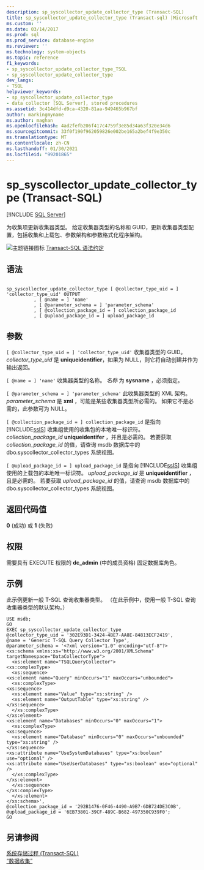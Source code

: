 ```yaml
---
description: sp_syscollector_update_collector_type (Transact-SQL)
title: sp_syscollector_update_collector_type (Transact-sql) |Microsoft Docs
ms.custom: ''
ms.date: 03/14/2017
ms.prod: sql
ms.prod_service: database-engine
ms.reviewer: ''
ms.technology: system-objects
ms.topic: reference
f1_keywords:
- sp_syscollector_update_collector_type_TSQL
- sp_syscollector_update_collector_type
dev_langs:
- TSQL
helpviewer_keywords:
- sp_syscollector_update_collector_type
- data collector [SQL Server], stored procedures
ms.assetid: 3c414dfd-d9ca-4320-81aa-949465b967bf
author: markingmyname
ms.author: maghan
ms.openlocfilehash: 4ad2fefb206f417c4759f3e85d34a63f320e34d6
ms.sourcegitcommit: 33f0f190f962059826e002be165a2bef4f9e350c
ms.translationtype: MT
ms.contentlocale: zh-CN
ms.lasthandoff: 01/30/2021
ms.locfileid: "99201865"
---
```

# <a name="sp_syscollector_update_collector_type-transact-sql"></a>sp_syscollector_update_collector_type (Transact-SQL)
[!INCLUDE [SQL Server](../../includes/applies-to-version/sqlserver.md)]

  为收集项更新收集器类型。 给定收集器类型的名称和 GUID，更新收集器类型配置，包括收集和上载包、参数架构和参数格式化程序架构。  
  
 ![主题链接图标](../../database-engine/configure-windows/media/topic-link.gif "“主题链接”图标") [Transact-SQL 语法约定](../../t-sql/language-elements/transact-sql-syntax-conventions-transact-sql.md)  
  
## <a name="syntax"></a>语法  
  
```  
  
sp_syscollector_update_collector_type [ @collector_type_uid = ] 'collector_type_uid' OUTPUT  
          , [ @name = ] 'name'  
          , [ @parameter_schema = ] 'parameter_schema'  
          , [ @collection_package_id = ] collection_package_id  
          , [ @upload_package_id = ] upload_package_id  
```  
  
## <a name="arguments"></a>参数  
`[ @collector_type_uid = ] 'collector_type_uid'` 收集器类型的 GUID。 *collector_type_uid* 是 **uniqueidentifier**，如果为 NULL，则它将自动创建并作为输出返回。  
  
`[ @name = ] 'name'` 收集器类型的名称。 *名称* 为 **sysname** ，必须指定。  
  
`[ @parameter_schema = ] 'parameter_schema'` 此收集器类型的 XML 架构。 *parameter_schema* 是 **xml** ，可能是某些收集器类型所必需的。 如果它不是必需的，此参数可为 NULL。  
  
`[ @collection_package_id = ] collection_package_id` 是指向 [!INCLUDE[ssIS](../../includes/ssis-md.md)] 收集组使用的收集包的本地唯一标识符。 *collection_package_id* **uniqueidentifer** ，并且是必需的。 若要获取 *collection_package_id* 的值，请查询 msdb 数据库中的 dbo.syscollector_collector_types 系统视图。  
  
`[ @upload_package_id = ] upload_package_id` 是指向 [!INCLUDE[ssIS](../../includes/ssis-md.md)] 收集组使用的上载包的本地唯一标识符。 *upload_package_id* 是 **uniqueidentifier** ，且是必需的。 若要获取 *upload_package_id* 的值，请查询 msdb 数据库中的 dbo.syscollector_collector_types 系统视图。  
  
## <a name="return-code-values"></a>返回代码值  
 **0** (成功) 或 **1** (失败)   
  
## <a name="permissions"></a>权限  
 需要具有 EXECUTE 权限的 **dc_admin** (中的成员资格) 固定数据库角色。  
  
## <a name="example"></a>示例  
 此示例更新一般 T-SQL 查询收集器类型。 （在此示例中，使用一般 T-SQL 查询收集器类型的默认架构。）  
  
```  
USE msdb;  
GO  
EXEC sp_syscollector_update_collector_type  
@collector_type_uid = '302E93D1-3424-4BE7-AA8E-84813ECF2419',  
@name = 'Generic T-SQL Query Collector Type',  
@parameter_schema = '<?xml version="1.0" encoding="utf-8"?>  
<xs:schema xmlns:xs="http://www.w3.org/2001/XMLSchema" targetNamespace="DataCollectorType">  
  <xs:element name="TSQLQueryCollector">  
<xs:complexType>  
  <xs:sequence>  
<xs:element name="Query" minOccurs="1" maxOccurs="unbounded">  
  <xs:complexType>  
<xs:sequence>  
  <xs:element name="Value" type="xs:string" />  
  <xs:element name="OutputTable" type="xs:string" />  
</xs:sequence>  
  </xs:complexType>  
</xs:element>  
<xs:element name="Databases" minOccurs="0" maxOccurs="1">  
  <xs:complexType>  
<xs:sequence>  
  <xs:element name="Database" minOccurs="0" maxOccurs="unbounded" type="xs:string" />  
</xs:sequence>  
<xs:attribute name="UseSystemDatabases" type="xs:boolean" use="optional" />  
<xs:attribute name="UseUserDatabases" type="xs:boolean" use="optional" />  
  </xs:complexType>  
</xs:element>  
  </xs:sequence>  
</xs:complexType>  
  </xs:element>  
</xs:schema>',  
@collection_package_id = '292B1476-0F46-4490-A9B7-6DB724DE3C0B',  
@upload_package_id = '6EB73801-39CF-489C-B682-497350C939F0';  
GO  
```  
  
## <a name="see-also"></a>另请参阅  
 [系统存储过程 (Transact-SQL)](../../relational-databases/system-stored-procedures/system-stored-procedures-transact-sql.md)   
 [“数据收集”](../../relational-databases/data-collection/data-collection.md)  
  
  
